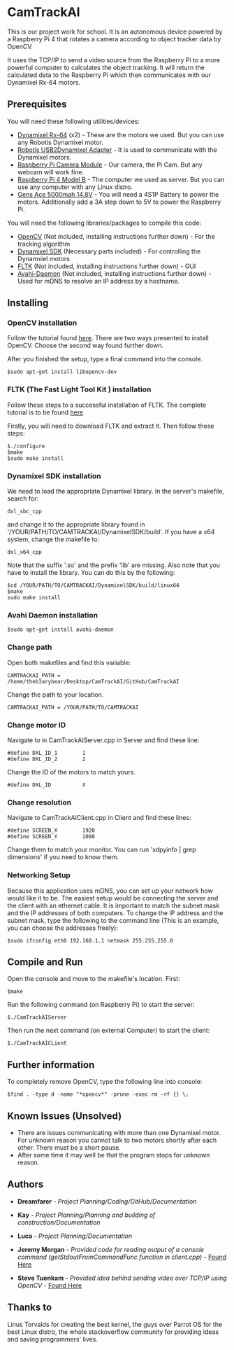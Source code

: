 # CamTrackAI

This is our project work for school. It is an autonomous device powered by a Raspberry Pi 4 that rotates a camera according to object tracker data by OpenCV.

It uses the TCP/IP to send a video source from the Raspberry Pi to a more powerful computer to calculates the object tracking. It will return the calculated data to the Raspberry Pi which then communicates with our Dynamixel Rx-64 motors.

## Prerequisites

You will need these following utilities/devices:

* [Dynamixel Rx-64](http://www.robotis.us/dynamixel-rx-64-hn05-n101/) (x2) - These are the motors we used. But you can use any Robotis Dynamixel motor.
* [Robotis USB2Dynamixel Adapter](https://www.trossenrobotics.com/robotis-bioloid-usb2dynamixel.aspx) - It is used to communicate with the Dynamixel motors.
* [Raspberry Pi Camera Module](https://projects.raspberrypi.org/en/projects/getting-started-with-picamera) - Our camera, the Pi Cam. But any webcam will work fine.
* [Raspberry Pi 4 Model B](https://www.pishop.us/product/raspberry-pi-4-model-b-4gb/) - The computer we used as server. But you can use any computer with any Linux distro.
* [Gens Ace 5000mah 14.8V](https://www.gensace.de/gens-ace-5000mah-14-8v-45c-4s1p-flat-lipo-battery.html) - You will need a 4S1P Battery to power the motors. Additionally add a 3A step down to 5V to power the Raspberry Pi.

You will need the following libraries/packages to compile this code:

* [OpenCV](https://opencv.org/releases/) (Not included, installing instructions further down) - For the tracking algorithm
* [Dynamixel SDK](https://github.com/ROBOTIS-GIT/DynamixelSDK) (Necessary parts included) - For controlling the Dynamxiel motors
* [FLTK](https://www.fltk.org/software.php) (Not included, installing instructions further down) - GUI
* [Avahi-Daemon](https://linux.die.net/man/8/avahi-daemon) (Not included, installing instructions further down) - Used for mDNS to resolve an IP address by a hostname.


## Installing

### OpenCV installation

Follow the tutorial found [here](https://linuxize.com/post/how-to-install-opencv-on-ubuntu-18-04/). There are two ways presented to install OpenCV. Choose the second way found further down.

After you finished the setup, type a final command into the console.

```
$sudo apt-get install libopencv-dev
```

### FLTK (The Fast Light Tool Kit ) installation

Follow these steps to a successful installation of FLTK. The complete tutorial is to be found [here](https://courses.cs.washington.edu/courses/cse557/14au/tools/fltk_install.html)

Firstly, you will need to download FLTK and extract it. Then follow these steps:

```
$./configure
$make
$sudo make install
```

### Dynamixel SDK installation

We need to load the appropriate Dynamixel library. In the server's makefile, search for:

```
dxl_sbc_cpp
```

and change it to the appropriate library found in '/YOUR/PATH/TO/CAMTRACKAI/DynamixelSDK/build'. If you have a x64 system, change the makefile to:

```
dxl_x64_cpp
```

Note that the suffix '.so' and the prefix 'lib' are missing. Also note that you have to install the library. You can do this by the following:

```
$cd /YOUR/PATH/TO/CAMTRACKAI/DynamixelSDK/build/linux64
$make
sudo make install
```
### Avahi Daemon installation

```
$sudo apt-get install avahi-daemon
```

### Change path

Open both makefiles and find this variable:

```
CAMTRACKAI_PATH = /home/theb3arybear/Desktop/CamTrackAI/GitHub/CamTrackAI
```

Change the path to your location.

```
CAMTRACKAI_PATH = /YOUR/PATH/TO/CAMTRACKAI
```

### Change motor ID

Navigate to in CamTrackAIServer.cpp in Server and find these line:

```
#define DXL_ID_1        1
#define DXL_ID_2        2
```

Change the ID of the motors to match yours. 

```
#define DXL_ID          X
```

### Change resolution

Navigate to CamTrackAIClient.cpp in Client and find these lines:

```
#define SCREEN_X        1920
#define SCREEN_Y        1080
```

Change them to match your monitor. You can run 'xdpyinfo | grep dimensions' if you need to know them.

### Networking Setup

Because this application uses mDNS, you can set up your network how would like it to be. The easiest setup would be connecting the server and the client with an ethernet cable. It is important to match the subnet mask and the IP addresses of both computers. To change the IP address and the subnet mask, type the following to the command line (This is an example, you can choose the addresses freely):

```
$sudo ifconfig eth0 192.168.1.1 netmask 255.255.255.0
```

## Compile and Run

Open the console and move to the makefile's location. First:

```
$make
```

Run the following command (on Raspberry Pi) to start the server:

```
$./CamTrackAIServer
```
Then run the next command (on external Computer) to start the client:

```
$./CamTrackAICLient
```

## Further information

To completely remove OpenCV, type the following line into console:

```
$find . -type d -name "*opencv*" -prune -exec rm -rf {} \;
```

## Known Issues (Unsolved)

* There are issues communicating with more than one Dynamixel motor. For unknown reason you cannot talk to two motors shortly after each other. There must be a short pause.
* After some time it may well be that the program stops for unknown reason.

## Authors

* **Dreamfarer** - *Project Planning/Coding/GitHub/Documentation*
* **Kay** - *Project Planning/Planning and building of construction/Documentation*
* **Luca** - *Project Planning/Documentation*

* **Jeremy Morgan** - *Provided code for reading output of a console command (getStdoutFromCommandFunc function in client.cpp)* - [Found Here](https://www.jeremymorgan.com/tutorials/c-programming/how-to-capture-the-output-of-a-linux-command-in-c/)
* **Steve Tuenkam** - *Provided idea behind sending video over TCP/IP using OpenCV* - [Found Here](https://gist.github.com/Tryptich/2a15909e384b582c51b5)

## Thanks to

Linus Torvalds for creating the best kernel, the guys over Parrot OS for the best Linux distro, the whole stackoverflow community for providing ideas and saving programmers' lives.
